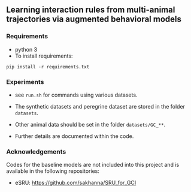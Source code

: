 ## Learning interaction rules from multi-animal trajectories via augmented behavioral models

### Requirements
* python 3
* To install requirements:

```setup
pip install -r requirements.txt
```


### Experiments

* see `run.sh` for commands using various datasets.

* The synthetic datasets and peregrine dataset are stored in the folder `datasets`.

* Other animal data should be set in the folder `datasets/GC_**`.

* Further details are documented within the code.

### Acknowledgements

Codes for the baseline models are not included into this project and is available in the following repositories:
- eSRU: https://github.com/sakhanna/SRU_for_GCI
